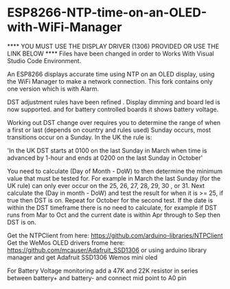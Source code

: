# ESP8266-NTP-time-on-an-OLED-with-WiFi-Manager

**** YOU MUST USE THE DISPLAY DRIVER (1306) PROVIDED OR USE THE LINK BELOW **** 
Files have been changed in order to Works With Visual Studio Code Environment.

An ESP8266 displays accurate time using NTP on an OLED display, using the WiFi Manager to make a network connection.
This fork contains only one version which is with Alarm.

DST adjustment rules have been refined .
Display dimming and board led is now supported.
and for battery controlled boards it shows battery voltage.

Working out DST change over requires you to determine the range of when a first or last (depends on country and rules used) Sunday occurs, most transitions occur on a Sunday. In the UK the rule is:

'In the UK DST starts at 0100 on the last Sunday in March when time is advanced by 1-hour and ends at 0200 on the last Sunday in October'

You need to calculate (Day of Month - DoW) to then determine the minimum value that must be tested for. For example in March the last Sunday (for the UK rule) can only ever occur on the 25, 26, 27, 28, 29, 30 , or 31. Next calculate the (Day in month - DoW) and test the result for when it is >= 25, if true then DST is on. Repeat for October for the second test. If the date is within the DST timeframe there is no need to calculate, for example if DST runs from Mar to Oct and the current date is within Apr through to Sep then DST is on.

Get the NTPClient from here: https://github.com/arduino-libraries/NTPClient
Get the WeMos OLED drivers frome here: https://github.com/mcauser/Adafruit_SSD1306 or using arduino library manager and get Adafruit SSD1306 Wemos mini oled

For Battery Voltage monitoring add a 47K and 22K resistor in series between battery+ and battery- and connect mid point to A0 pin
